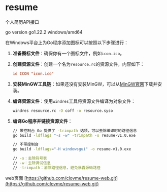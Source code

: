 # resume

个人简历API接口

go version go1.22.2 windows/amd64

在Windows平台上为Go程序添加图标可以按照以下步骤进行：

1. **准备图标文件**：确保你有一个图标文件，例如`icon.ico`。

2. **创建资源文件**：创建一个名为`resource.rc`的资源文件，内容如下：
    ```rc
    id ICON "icon.ico"
    ```

3. **安装MinGW工具链**：如果还没有安装MinGW，可以从[MinGW官网](http://www.mingw.org/)下载并安装。

4. **编译资源文件**：使用`windres`工具将资源文件编译为对象文件：
    ```sh
    windres resource.rc -O coff -o resource.syso
    ```

5. **编译Go程序并链接资源文件**：
   
   ```sh
   // 带控制台 Go 提供了 -trimpath 选项，可以去除编译时的路径信息
   go build -ldflags "-s -w" -trimpath -o resume-v1.0.exe
   
   // 不带控制台
   go build -ldflags="-H windowsgui" -o resume-v1.0.exe
   
   // -s：去除符号表
   // -w：去除调试信息
   // -trimpath：消除路径信息，避免暴露源码路径
   ```

web页面 [https://github.com/clovme/resume-web.git](https://github.com/clovme/resume-web.git)
